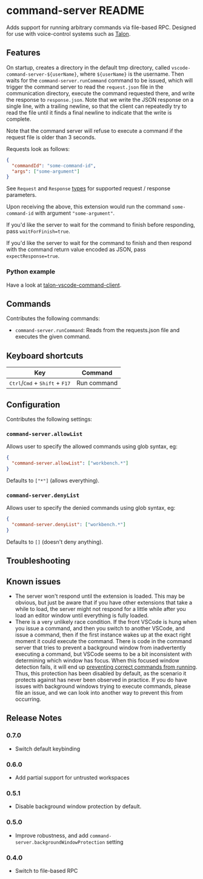 # command-server README

Adds support for running arbitrary commands via file-based RPC. Designed for
use with voice-control systems such as [Talon](https://talonvoice.com/).

## Features

On startup, creates a directory in the default tmp directory, called
`vscode-command-server-${userName}`, where `${userName}` is the username. Then
waits for the `command-server.runCommand` command to be issued, which will
trigger the command server to read the `request.json` file in the communication
directory, execute the command requested there, and write the response to
`response.json`. Note that we write the JSON response on a single line, with a
trailing newline, so that the client can repeatedly try to read the file until
it finds a final newline to indicate that the write is complete.

Note that the command server will refuse to execute a command if the request file is older than 3 seconds.

Requests look as follows:

```json
{
  "commandId": "some-command-id",
  "args": ["some-argument"]
}
```

See `Request` and `Response` [types](src/types.ts) for supported request / response parameters.

Upon receiving the above, this extension would run the command
`some-command-id` with argument `"some-argument"`.

If you'd like the server to wait for the command to finish before responding,
pass `waitForFinish=true`.

If you'd like the server to wait for the command to finish and then respond
with the command return value encoded as JSON, pass `expectResponse=true`.

### Python example

Have a look at
[talon-vscode-command-client](https://github.com/pokey/talon-vscode-command-client).

## Commands

Contributes the following commands:

- `command-server.runCommand`: Reads from the requests.json file and executes the given command.

## Keyboard shortcuts

| Key                                                                | Command     |
| ------------------------------------------------------------------ | ----------- |
| <kbd>Ctrl</kbd>/<kbd>Cmd</kbd> + <kbd>Shift</kbd> + <kbd>F17</kbd> | Run command |

## Configuration

Contributes the following settings:

### `command-server.allowList`

Allows user to specify the allowed commands using glob syntax, eg:

```json
{
  "command-server.allowList": ["workbench.*"]
}
```

Defaults to `["*"]` (allows everything).

### `command-server.denyList`

Allows user to specify the denied commands using glob syntax, eg:

```json
{
  "command-server.denyList": ["workbench.*"]
}
```

Defaults to `[]` (doesn't deny anything).

## Troubleshooting

## Known issues

- The server won't respond until the extension is loaded. This may be obvious,
  but just be aware that if you have other extensions that take a while to
  load, the server might not respond for a little while after you load an
  editor window until everything is fully loaded.
- There is a very unlikely race condition. If the front VSCode is hung
  when you issue a command, and then you switch to another VSCode, and issue a
  command, then if the first instance wakes up at the exact right moment it
  could execute the command. There is code in the command server that tries to
  prevent a background window from inadvertently executing a command, but
  VSCode seems to be a bit inconsistent with determining which window has
  focus. When this focused window detection fails, it will end up [preventing
  correct commands from running](https://github.com/knausj85/knausj_talon/issues/466). Thus, this protection has been disabled by
  default, as the scenario it protects against has never been observed in practice. If you do have issues with background windows trying to execute
  commands, please file an issue, and we can look into another way to prevent
  this from occurring.

## Release Notes

### 0.7.0

- Switch default keybinding

### 0.6.0

- Add partial support for untrusted workspaces

### 0.5.1

- Disable background window protection by default.

### 0.5.0

- Improve robustness, and add `command-server.backgroundWindowProtection` setting

### 0.4.0

- Switch to file-based RPC
